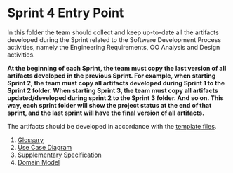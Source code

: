 # Sprint 4 Entry Point

In this folder the team should collect and keep up-to-date all the artifacts developed during the Sprint related to the Software Development Process activities, namely the Engineering Requirements, OO Analysis and Design activities.

**At the beginning of each Sprint, the team must copy the last version of all artifacts developed in the previous Sprint. For example, when starting Sprint 2, the team must copy all artifacts developed during Sprint 1 to the Sprint 2 folder. When starting Sprint 3, the team must copy all artifacts updated/developed during sprint 2 to the Sprint 3 folder. And so on. This way, each sprint folder will show the project status at the end of that sprint, and the last sprint will have the final version of all artifacts.**

The artifacts should be developed in accordance with the [template files](../(templates)).

1. [Glossary](Global_Artifacts/Glossary.md)
2. [Use Case Diagram](Global_Artifacts/UCD.md)
3. [Supplementary Specification](Global_Artifacts/FURPS.md)
4. [Domain Model](Global_Artifacts/DM.md)